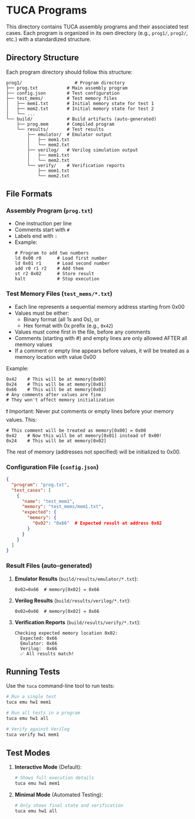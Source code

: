 # TUCA Programs

This directory contains TUCA assembly programs and their associated test cases. Each program is organized in its own directory (e.g., `prog1/`, `prog2/`, etc.) with a standardized structure.

## Directory Structure

Each program directory should follow this structure:

```
prog1/                    # Program directory
├── prog.txt           # Main assembly program
├── config.json        # Test configuration
├── test_mems/         # Test memory files
│   ├── mem1.txt       # Initial memory state for test 1
│   ├── mem2.txt       # Initial memory state for test 2
│   └── ...
└── build/             # Build artifacts (auto-generated)
    ├── prog.mem       # Compiled program
    └── results/       # Test results
        ├── emulator/  # Emulator output
        │   ├── mem1.txt
        │   └── mem2.txt
        ├── verilog/   # Verilog simulation output
        │   ├── mem1.txt
        │   └── mem2.txt
        └── verify/    # Verification reports
            ├── mem1.txt
            └── mem2.txt
```

## File Formats

### Assembly Program (`prog.txt`)

- One instruction per line
- Comments start with `#`
- Labels end with `:`
- Example:
  ```assembly
  # Program to add two numbers
  ld 0x00 r0      # Load first number
  ld 0x01 r1      # Load second number
  add r0 r1 r2    # Add them
  st r2 0x02      # Store result
  halt            # Stop execution
  ```

### Test Memory Files (`test_mems/*.txt`)

- Each line represents a sequential memory address starting from 0x00
- Values must be either:
  - Binary format (all 1s and 0s), or
  - Hex format with 0x prefix (e.g., `0x42`)
- Values must come first in the file, before any comments
- Comments (starting with #) and empty lines are only allowed AFTER all memory values
- If a comment or empty line appears before values, it will be treated as a memory location with value 0x00

Example:

```
0x42    # This will be at memory[0x00]
0x24    # This will be at memory[0x01]
0x66    # This will be at memory[0x02]
# Any comments after values are fine
# They won't affect memory initialization
```

❗ Important: Never put comments or empty lines before your memory values. This:

```
# This comment will be treated as memory[0x00] = 0x00
0x42    # Now this will be at memory[0x01] instead of 0x00!
0x24    # This will be at memory[0x02]
```

The rest of memory (addresses not specified) will be initialized to 0x00.

### Configuration File (`config.json`)

```json
{
  "program": "prog.txt",
  "test_cases": [
    {
      "name": "test_mem1",
      "memory": "test_mems/mem1.txt",
      "expected": {
        "memory": {
          "0x02": "0x66"  # Expected result at address 0x02
        }
      }
    }
  ]
}
```

### Result Files (auto-generated)

1. **Emulator Results** (`build/results/emulator/*.txt`):

   ```
   0x02=0x66  # memory[0x02] = 0x66
   ```

2. **Verilog Results** (`build/results/verilog/*.txt`):

   ```
   0x02=0x66  # memory[0x02] = 0x66
   ```

3. **Verification Reports** (`build/results/verify/*.txt`):
   ```
   Checking expected memory location 0x02:
     Expected: 0x66
     Emulator: 0x66
     Verilog:  0x66
     ✅ All results match!
   ```

## Running Tests

Use the `tuca` command-line tool to run tests:

```bash
# Run a single test
tuca emu hw1 mem1

# Run all tests in a program
tuca emu hw1 all

# Verify against Verilog
tuca verify hw1 mem1
```

## Test Modes

1. **Interactive Mode** (Default):

   ```bash
   # Shows full execution details
   tuca emu hw1 mem1
   ```

2. **Minimal Mode** (Automated Testing):
   ```bash
   # Only shows final state and verification
   tuca emu hw1 all
   ```
